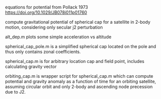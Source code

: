 equations for potential from Pollack 1973 https://doi.org/10.1029/JB078i011p01760

compute gravitational potential of spherical cap for a satellite in 2-body motion, considering only secular j2 perturbation

alt_dep.m plots some simple acceleration vs altitude

spherical_cap_pole.m is a simplified spherical cap located on the pole and thus only contains zonal coefficients.

spherical_cap.m is for arbitrary location cap and field point, includes calculating gravity vector

orbiting_cap.m is wrapper script for spherical_cap.m which can compute potential and gravity anomaly as a function of time for an orbiting satellite, assuming circular orbit and only 2-body and ascending node precession due to J2. 
